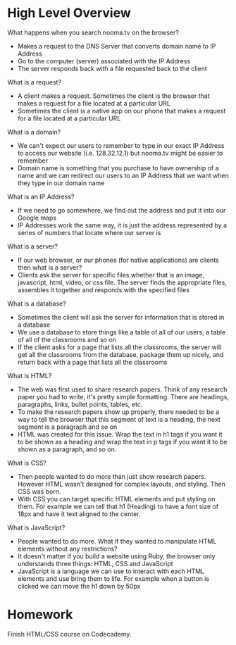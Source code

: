 # High Level Overview

What happens when you search nooma.tv on the browser?
* Makes a request to the DNS Server that converts domain name to IP Address
* Go to the computer (server) associated with the IP Address
* The server responds back with a file requested back to the client

What is a request?
* A client makes a request. Sometimes the client is the browser that makes a
  request for a file located at a particular URL
* Sometimes the client is a native app on our phone that makes a request for a
  file located at a particular URL

What is a domain?
* We can't expect our users to remember to type in our exact IP Address to
  access our website (i.e. 128.32.12.1) but nooma.tv might be easier to remember
* Domain name is something that you purchase to have ownership of a name and we
  can redirect our users to an IP Address that we want when they type in our
  domain name

What is an IP Address?
* If we need to go somewhere, we find out the address and put it into our Google
  maps
* IP Addresses work the same way, it is just the address represented by a
  series of numbers that locate where our server is

What is a server?
* If our web browser, or our phones (for native applications) are clients then
  what is a server?
* Clients ask the server for specific files whether that is an image,
  javascript, html, video, or css file. The server finds the appropriate files,
  assembles it together and responds with the specified files

What is a database?
* Sometimes the client will ask the server for information that is stored in a
  database
* We use a database to store things like a table of all of our users, a table of
  all of the classrooms and so on
* If the client asks for a page that lists all the classrooms, the server will
  get all the classrooms from the database, package them up nicely, and return
  back with a page that lists all the classrooms

What is HTML?
* The web was first used to share research papers. Think of any research paper
  you had to write, it's pretty simple formatting. There are headings,
  paragraphs, links, bullet points, tables, etc.
* To make the research papers show up properly, there needed to be a way to tell
  the browser that this segment of text is a heading, the next segment is a
  paragraph and so on
* HTML was created for this issue. Wrap the text in h1 tags if you want it to be
  shown as a heading and wrap the text in p tags if you want it to be shown as a
  paragraph, and so on.

What is CSS?
* Then people wanted to do more than just show research papers. However HTML
  wasn't designed for complex layouts, and styling. Then CSS was born.
* With CSS you can target specific HTML elements and put styling on them. For
  example we can tell that h1 (Heading) to have a font size of 18px and have it
  text aligned to the center.

What is JavaScript?
* People wanted to do more. What if they wanted to manipulate HTML elements
  without any restrictions?
* It doesn't matter if you build a website using Ruby, the browser only
  understands three things: HTML, CSS and JavaScript
* JavaScript is a language we can use to interact with each HTML elements and
  use bring them to life. For example when a button is clicked we can move the
  h1 down by 50px

# Homework
Finish HTML/CSS course on Codecademy.
